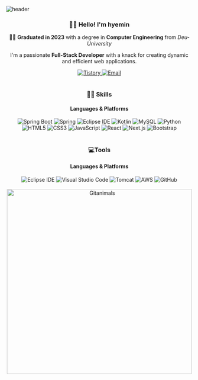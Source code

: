 ![header](https://capsule-render.vercel.app/api?type=soft&color=0:417bf8,100:a3ceff&height=150&section=header&text=hyeminyy&fontColor=FFFFFF&animation=twinkling&capsule%20render&fontAlignY=50%)

<div align="center">
  <h3>👋🏻 Hello! I'm <strong>hyemin</strong></h3>
  <p>👩‍🎓 <strong>Graduated in 2023</strong> with a degree in <strong>Computer Engineering</strong> from <em>Deu-University</em></p>
  <p>I'm a passionate <strong>Full-Stack Developer</strong> with a knack for creating dynamic and efficient web applications.</p>
</div>

<div align="center">
  <a href="https://steady-developer-hyemin.tistory.com/" target="_blank">
    <img src="https://img.shields.io/badge/Tistory-FF6600?style=flat-square&logo=Tistory&logoColor=white" alt="Tistory"/>
  </a>
  <a href="mailto:www_wowwh@naver.com" target="_blank">
    <img src="https://img.shields.io/badge/Email-D14836?style=flat-square&logo=Gmail&logoColor=white" alt="Email"/>
  </a>
</div>

<br/>

<div align="center">
  <h3>💪🏻 Skills</h3>
  <h4><strong>Languages & Platforms</strong></h4>
</div>

<div align="center">
  <img src="https://img.shields.io/badge/Spring%20Boot-6DB33F?style=flat-square&logo=Spring%20Boot&logoColor=white" alt="Spring Boot"/>
  <img src="https://img.shields.io/badge/Spring-6DB33F?style=flat-square&logo=Spring&logoColor=white" alt="Spring"/>
  <img src="https://img.shields.io/badge/eclipseide-2C2255?style=flat-square&logo=eclipseide&logoColor=white" alt="Eclipse IDE"/>
  <img src="https://img.shields.io/badge/kotlin-7F52FF?style=flat-square&logo=kotlin&logoColor=white" alt="Kotlin"/>
  <img src="https://img.shields.io/badge/MySQL-4479A1?style=flat-square&logo=MySQL&logoColor=white" alt="MySQL"/>
  <img src="https://img.shields.io/badge/Python-3766AB?style=flat-square&logo=Python&logoColor=white" alt="Python"/>
  <br/>
  <img src="https://img.shields.io/badge/HTML5-E34F26?style=flat-square&logo=HTML5&logoColor=white" alt="HTML5"/>
  <img src="https://img.shields.io/badge/CSS3-1572B6?style=flat-square&logo=CSS3&logoColor=white" alt="CSS3"/>
  <img src="https://img.shields.io/badge/Javascript-F7DF1E?style=flat-square&logo=Javascript&logoColor=white" alt="JavaScript"/>
  <img src="https://img.shields.io/badge/React-61DAFB?style=flat-square&logo=React&logoColor=white" alt="React"/>
  <img src="https://img.shields.io/badge/Next.js-000000?style=flat-square&logo=Next.js&logoColor=white" alt="Next.js"/>
  <img src="https://img.shields.io/badge/Bootstrap-7952B3?style=flat-square&logo=bootstrap&logoColor=white" alt="Bootstrap"/>
</div>

<br/>

<div align="center">
  <h3>💻Tools</h3>
</div>

<div align="center">
  <h4><strong>Languages & Platforms</strong></h4>
  <img src="https://img.shields.io/badge/Eclipse%20IDE-2C2255?style=flat&logo=EclipseIDE&logoColor=white" alt="Eclipse IDE"/>
  <img src="https://img.shields.io/badge/Visual%20Studio%20Code-007ACC?style=flat&logo=VisualStudioCode&logoColor=white" alt="Visual Studio Code"/>
  <img src="https://img.shields.io/badge/Tomcat-F8DC75?style=flat&logo=ApacheTomcat&logoColor=white" alt="Tomcat"/>
  <img src="https://img.shields.io/badge/AWS-232F3E?style=flat&logo=AmazonAWS&logoColor=white" alt="AWS"/>
  <img src="https://img.shields.io/badge/GitHub-181717?style=flat&logo=GitHub&logoColor=white" alt="GitHub"/>
</div>

<br/>

<div align="center">
  <a href="https://github.com/devxb/gitanimals">
    <img src="https://render.gitanimals.org/farms/{hyeminyy}" alt="Gitanimals" width="500"/>
  </a>
</div>
